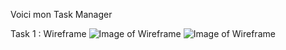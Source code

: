 Voici mon Task Manager

Task 1 : Wireframe
![Image of Wireframe](https://prettivy.github.com/img/wireframe_1.PNG)
![Image of Wireframe](https://prettivy.github.com/img/wireframe_2.PNG)
